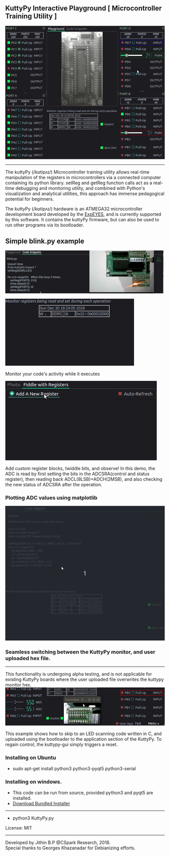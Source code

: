 ## KuttyPy Interactive Playground [ Microcontroller Training Utility ]

![Screenshot](/docs/main.gif?raw=true "Recording of the User Interface")

---
The kuttyPy (/kʊtipʌɪ/) Microcontroller training utility allows real-time manipulation of the registers in microcontrollers via a connected computer containing its python library.  setReg and getReg function calls act as a real-time debugging and monitoring utility, and combined with Python's visualization and analytical utilities, this approach has immense pedagogical potential for beginners. 

The kuttyPy (/kʊtipʌɪ/) hardware is an ATMEGA32 microcontroller development board developed by the [ExpEYES](http://expeyes.in), and is currently supported by this software. It contains the kuttyPy firmware, but can also be used to run other programs via its bootloader.

## Simple blink.py example
![Screenshot](/docs/blink.gif?raw=true "Write Python code to blink all of PORT D")

![Screencast](/docs/monitor.gif?raw=true "Monitor your code!")

Monitor your code's activity while it executes

![Screencast](/docs/custom_registers.gif?raw=true "Add Register widgets, twiddle bits, and see what happens!")

Add custom register blocks, twiddle bits, and observe!
In this demo, the ADC is read by first setting the bits in the ADCSRA(control and status register), then reading back ADCL(8LSB)+ADCH(2MSB), and also checking the new status of ADCSRA after the operation.

### Plotting ADC values using matplotlib
![Screenshot](/docs/code.gif?raw=true "Recording of the ADC logging example")


### Seamless switching between the KuttyPy monitor, and user uploaded hex file.
---

This functionality is undergoing alpha testing, and is not applicable for existing KuttyPy
boards where the user uploaded file overwrites the kuttypy monitor hex.
![App Switching](/docs/switch.gif?raw=true "App Switching")

This example shows how to skip to an LED scanning code written in C, and uploaded using
the bootloader to the application section of the KuttyPy. To regain control, the kuttypy-gui
simply triggers a reset.


### Installing on Ubuntu
+ sudo apt-get install python3 python3-pyqt5 python3-serial

### Installing on windows.
+ This code can be run from source, provided python3 and pyqt5 are installed.
+ [Download Bundled Installer](https://drive.google.com/uc?export=download&id=1giJuDNIql8X5oaIcOLFACXD05-hmkBAy)

---
+ python3 KuttyPy.py


License: MIT



---
Developed by Jithin B.P @CSpark Research, 2018.  
Special thanks to Georges Khazanadar for Debianizing efforts.
